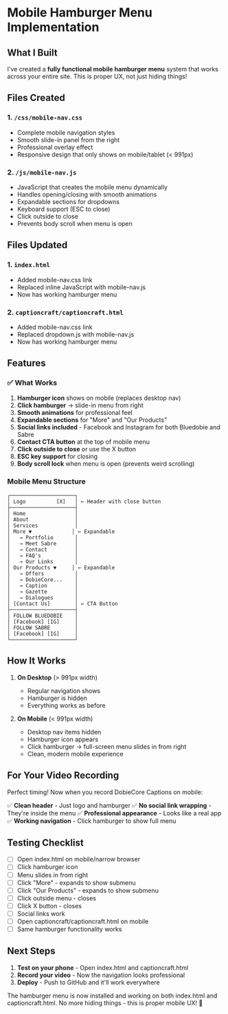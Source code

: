 # Mobile Hamburger Menu Implementation

## What I Built

I've created a **fully functional mobile hamburger menu** system that works across your entire site. This is proper UX, not just hiding things!

## Files Created

### 1. `/css/mobile-nav.css`
- Complete mobile navigation styles
- Smooth slide-in panel from the right
- Professional overlay effect
- Responsive design that only shows on mobile/tablet (< 991px)

### 2. `/js/mobile-nav.js`
- JavaScript that creates the mobile menu dynamically
- Handles opening/closing with smooth animations
- Expandable sections for dropdowns
- Keyboard support (ESC to close)
- Click outside to close
- Prevents body scroll when menu is open

## Files Updated

### 1. `index.html`
- Added mobile-nav.css link
- Replaced inline JavaScript with mobile-nav.js
- Now has working hamburger menu

### 2. `captioncraft/captioncraft.html`
- Added mobile-nav.css link
- Replaced dropdown.js with mobile-nav.js
- Now has working hamburger menu

## Features

### ✅ What Works
1. **Hamburger icon** shows on mobile (replaces desktop nav)
2. **Click hamburger** → slide-in menu from right
3. **Smooth animations** for professional feel
4. **Expandable sections** for "More" and "Our Products"
5. **Social links included** - Facebook and Instagram for both Bluedobie and Sabre
6. **Contact CTA button** at the top of mobile menu
7. **Click outside to close** or use the X button
8. **ESC key support** for closing
9. **Body scroll lock** when menu is open (prevents weird scrolling)

### Mobile Menu Structure
```
┌─────────────────────┐
│ Logo          [X]   │ ← Header with close button
├─────────────────────┤
│ Home                │
│ About               │
│ Services            │
│ More ▼             │ ← Expandable
│   → Portfolio       │
│   → Meet Sabre      │
│   → Contact         │
│   → FAQ's           │
│   → Our Links       │
│ Our Products ▼     │ ← Expandable
│   → Offers          │
│   → DobieCore...    │
│   → Caption         │
│   → Gazette         │
│   → Dialogues       │
│ [Contact Us]        │ ← CTA Button
├─────────────────────┤
│ FOLLOW BLUEDOBIE    │
│ [Facebook] [IG]     │
│ FOLLOW SABRE        │
│ [Facebook] [IG]     │
└─────────────────────┘
```

## How It Works

1. **On Desktop** (> 991px width)
   - Regular navigation shows
   - Hamburger is hidden
   - Everything works as before

2. **On Mobile** (< 991px width)
   - Desktop nav items hidden
   - Hamburger icon appears
   - Click hamburger → full-screen menu slides in from right
   - Clean, modern mobile experience

## For Your Video Recording

Perfect timing! Now when you record DobieCore Captions on mobile:

✅ **Clean header** - Just logo and hamburger
✅ **No social link wrapping** - They're inside the menu
✅ **Professional appearance** - Looks like a real app
✅ **Working navigation** - Click hamburger to show full menu

## Testing Checklist

- [ ] Open index.html on mobile/narrow browser
- [ ] Click hamburger icon
- [ ] Menu slides in from right
- [ ] Click "More" - expands to show submenu
- [ ] Click "Our Products" - expands to show submenu  
- [ ] Click outside menu - closes
- [ ] Click X button - closes
- [ ] Social links work
- [ ] Open captioncraft/captioncraft.html on mobile
- [ ] Same hamburger functionality works

## Next Steps

1. **Test on your phone** - Open index.html and captioncraft.html
2. **Record your video** - Now the navigation looks professional
3. **Deploy** - Push to GitHub and it'll work everywhere

The hamburger menu is now installed and working on both index.html and captioncraft.html. No more hiding things - this is proper mobile UX! 🎉
